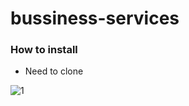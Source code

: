 # bussiness-services

### How to install
- Need to clone 

![1](https://user-images.githubusercontent.com/44151799/198817094-42778377-b2b6-4d5a-94ac-70af61821244.png)
